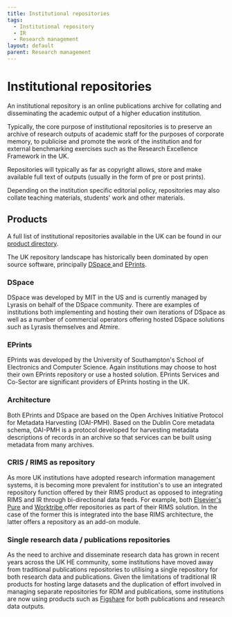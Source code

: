 ```yaml
---
title: Institutional repositories
tags:
  - Institutional repository
  - IR
  - Research management
layout: default
parent: Research management
---
```


# Institutional repositories

An institutional repository is an online publications archive for collating and disseminating the academic output of a higher education institution.

Typically, the core purpose of institutional repositories is to preserve an archive of research outputs of academic staff for the purposes of corporate memory, to publicise and promote the work of the institution and for external benchmarking exercises such as the Research Excellence Framework in the UK.

Repositories will typically as far as copyright allows, store and make available full text of outputs (usually in the form of pre or post prints).

Depending on the institution specific editorial policy, repositories may also collate teaching materials, students' work and other materials.

## Products

A full list of institutional repositories available in the UK can be found in our [product directory](/product-directory/).

The UK repository landscape has historically been dominated by open source software, principally [DSpace ](https://dspace.lyrasis.org/)and [EPrints](https://www.eprints.org/uk/).

### DSpace

DSpace was developed by MIT in the US and is currently managed by Lyrasis on behalf of the DSpace community. There are examples of institutions both implementing and hosting their own iterations of DSpace as well as a number of commercial operators offering hosted DSpace solutions such as Lyrasis themselves and Atmire.

### EPrints

EPrints was developed by the University of Southampton's School of Electronics and Computer Science. Again institutions may choose to host their own EPrints repository or use a hosted solution. EPrints Services and Co-Sector are significant providers of EPrints hosting in the UK.

### Architecture

Both EPrints and DSpace are based on the Open Archives Initiative Protocol for Metadata Harvesting (OAI-PMH). Based on the Dublin Core metadata schema, OAI-PMH is a protocol developed for harvesting metadata descriptions of records in an archive so that services can be built using metadata from many archives.

### CRIS / RIMS as repository

As more UK institutions have adopted research information management systems, it is becoming more prevalent for institution's to use an integrated repository function offered by their RIMS product as opposed to integrating RIMS and IR through bi-directional data feeds. For example, both [Elsevier's Pure](https://www.elsevier.com/en-gb/products/pure) and [Worktribe ](https://www.worktribe.com/what-we-do/research-management/)offer repositories as part of their RIMS solution. In the case of the former this is integrated into the base RIMS architecture, the latter offers a repository as an add-on module.

### Single research data / publications repositories

As the need to archive and disseminate research data has grown in recent years across the UK HE community, some institutions have moved away from traditional publications repositories to utilising a single repository for both research data and publications. Given the limitations of traditional IR products for hosting large datasets and the duplication of effort involved in managing separate repositories for RDM and publications, some institutions are now using products such as [Figshare](https://figshare.com/) for both publications and research data outputs.
